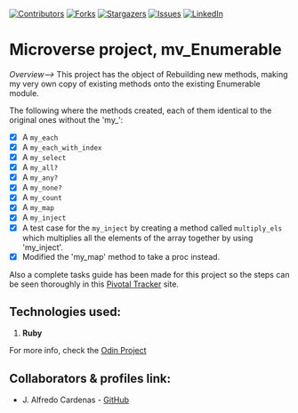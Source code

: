 [![Contributors][contributors-shield]][contributors-url]
[![Forks][forks-shield]][forks-url]
[![Stargazers][stars-shield]][stars-url]
[![Issues][issues-shield]][issues-url]
[![LinkedIn][linkedin-shield]][linkedin-url]


# Microverse project, mv_Enumerable
*Overview-->*
This project has the object of Rebuilding new methods, making my very own copy of existing methods onto the existing Enumerable module.

The following where the methods created, each of them identical to the original ones without the 'my_':
- [x] A `my_each`
- [x] A `my_each_with_index`
- [x] A `my_select`
- [x] A `my_all?`
- [x] A `my_any?`
- [x] A `my_none?`
- [x] A `my_count`
- [x] A `my_map`
- [x] A `my_inject`
- [x] A test case for the `my_inject` by creating a method called `multiply_els` which multiplies all the elements of the array together by using 'my_inject'.
- [x] Modified the 'my_map' method to take a proc instead.

Also a complete tasks guide has been made for this project so the steps can be seen thoroughly in this [Pivotal Tracker](https://www.pivotaltracker.com/n/projects/2423734) site.


## Technologies used:
1. **Ruby**


For more info, check the [Odin Project](https://www.theodinproject.com/courses/ruby-programming/lessons/advanced-building-blocks)


## Collaborators & profiles link:
- J. Alfredo Cardenas - [GitHub](https://github.com/newincome)


<!-- MARKDOWN LINKS & IMAGES -->
<!-- https://www.markdownguide.org/basic-syntax/#reference-style-links -->
[contributors-shield]: https://img.shields.io/github/contributors/NewIncome/mv_Enumerable.svg?style=flat-square
[contributors-url]: https://github.com/NewIncome/mv_Enumerable/graphs/contributors
[forks-shield]: https://img.shields.io/github/forks/NewIncome/mv_Enumerable.svg?style=flat-square
[forks-url]: https://github.com/NewIncome/mv_Enumerable/network/members
[stars-shield]: https://img.shields.io/github/stars/NewIncome/mv_Enumerable.svg?style=flat-square
[stars-url]: https://github.com/NewIncome/mv_Enumerable/stargazers
[issues-shield]: https://img.shields.io/github/issues/NewIncome/mv_Enumerable.svg?style=flat-square
[issues-url]: https://github.com/NewIncome/mv_Enumerable/issues
[linkedin-shield]: https://img.shields.io/badge/-LinkedIn-black.svg?style=flat-square&logo=linkedin&colorB=555
[linkedin-url]: https://www.linkedin.com/in/alfredo-cardenas-62b021183
